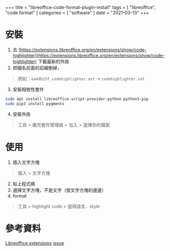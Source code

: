 +++
title = "libreoffice-code-format-plugin-install"
tags = [ "libreoffice", "code format" ]
categories = [ "software" ]
date = "2021-03-13"
+++

# 安裝
1. 去 [https://extensions.libreoffice.org/en/extensions/show/code-highlighter](https://extensions.libreoffice.org/en/extensions/show/code-highlighter) 下載最新的外掛
2. 把檔名前面的前綴刪掉，
> 例如：`ea4db15f_codehighlighter.oxt` -> `codehighlighter.oxt`
3. 安裝相依性套件  
```bash
sudo apt install libreoffice-script-provider-python python3-pip
sudo pip3 install pygments
```
4. 安裝外掛  
> 工具 > 擴充套件管理員 > 加入 > 選擇你的檔案

# 使用
1. 插入文字方塊  
> 插入 > 文字方塊
2. 貼上程式碼
3. 選擇文字方塊，不是文字（按文字方塊的邊邊）
4. format  
> 工具 > highlight code > 選得語言、style

# 參考資料
[Libreoffice extensions](https://extensions.libreoffice.org/en/extensions/show/code-highlighter)
[issue](https://github.com/slgobinath/libreoffice-code-highlighter/issues/29#issuecomment-635216707)
